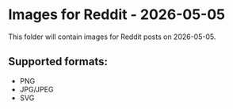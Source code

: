 # Images for Reddit - 2026-05-05

This folder will contain images for Reddit posts on 2026-05-05.

## Supported formats:
- PNG
- JPG/JPEG
- SVG
